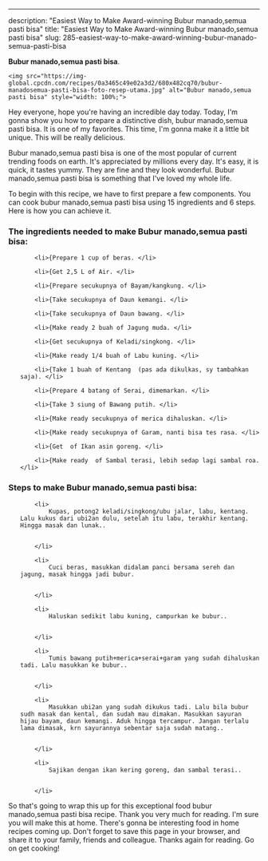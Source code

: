 ---
description: "Easiest Way to Make Award-winning Bubur manado,semua pasti bisa"
title: "Easiest Way to Make Award-winning Bubur manado,semua pasti bisa"
slug: 285-easiest-way-to-make-award-winning-bubur-manado-semua-pasti-bisa

<p>
	<strong>Bubur manado,semua pasti bisa</strong>. 
	
</p>
<p>
	
	<img src="https://img-global.cpcdn.com/recipes/0a3465c49e02a3d2/680x482cq70/bubur-manadosemua-pasti-bisa-foto-resep-utama.jpg" alt="Bubur manado,semua pasti bisa" style="width: 100%;">
	
	
</p>
<p>
	Hey everyone, hope you're having an incredible day today. Today, I'm gonna show you how to prepare a distinctive dish, bubur manado,semua pasti bisa. It is one of my favorites. This time, I'm gonna make it a little bit unique. This will be really delicious.
</p>
	
<p>
	Bubur manado,semua pasti bisa is one of the most popular of current trending foods on earth. It's appreciated by millions every day. It's easy, it is quick, it tastes yummy. They are fine and they look wonderful. Bubur manado,semua pasti bisa is something that I've loved my whole life.
</p>
<p>
	
</p>

<p>
To begin with this recipe, we have to first prepare a few components. You can cook bubur manado,semua pasti bisa using 15 ingredients and 6 steps. Here is how you can achieve it.
</p>

<h3>The ingredients needed to make Bubur manado,semua pasti bisa:</h3>

<ol>
	
		<li>{Prepare 1 cup of beras. </li>
	
		<li>{Get 2,5 L of Air. </li>
	
		<li>{Prepare secukupnya of Bayam/kangkung. </li>
	
		<li>{Take secukupnya of Daun kemangi. </li>
	
		<li>{Take secukupnya of Daun bawang. </li>
	
		<li>{Make ready 2 buah of Jagung muda. </li>
	
		<li>{Get secukupnya of Keladi/singkong. </li>
	
		<li>{Make ready 1/4 buah of Labu kuning. </li>
	
		<li>{Take 1 buah of Kentang  (pas ada dikulkas, sy tambahkan saja). </li>
	
		<li>{Prepare 4 batang of Serai, dimemarkan. </li>
	
		<li>{Take 3 siung of Bawang putih. </li>
	
		<li>{Make ready secukupnya of merica dihaluskan. </li>
	
		<li>{Make ready secukupnya of Garam, nanti bisa tes rasa. </li>
	
		<li>{Get  of Ikan asin goreng. </li>
	
		<li>{Make ready  of Sambal terasi, lebih sedap lagi sambal roa. </li>
	
</ol>
<p>
	
</p>

<h3>Steps to make Bubur manado,semua pasti bisa:</h3>

<ol>
	
		<li>
			Kupas, potong2 keladi/singkong/ubu jalar, labu, kentang. Lalu kukus dari ubi2an dulu, setelah itu labu, terakhir kentang. Hingga masak dan lunak..
			
			
		</li>
	
		<li>
			Cuci beras, masukkan didalam panci bersama sereh dan jagung, masak hingga jadi bubur.
			
			
		</li>
	
		<li>
			Haluskan sedikit labu kuning, campurkan ke bubur..
			
			
		</li>
	
		<li>
			Tumis bawang putih+merica+serai+garam yang sudah dihaluskan tadi. Lalu masukkan ke bubur..
			
			
		</li>
	
		<li>
			Masukkan ubi2an yang sudah dikukus tadi. Lalu bila bubur sudh masak dan kental, dan sudah mau dimakan. Masukkan sayuran hijau bayam, daun kemangi. Aduk hingga tercampur. Jangan terlalu lama dimasak, krn sayurannya sebentar saja sudah matang..
			
			
		</li>
	
		<li>
			Sajikan dengan ikan kering goreng, dan sambal terasi..
			
			
		</li>
	
</ol>

<p>
	
</p>

<p>
	So that's going to wrap this up for this exceptional food bubur manado,semua pasti bisa recipe. Thank you very much for reading. I'm sure you will make this at home. There's gonna be interesting food in home recipes coming up. Don't forget to save this page in your browser, and share it to your family, friends and colleague. Thanks again for reading. Go on get cooking!
</p>
